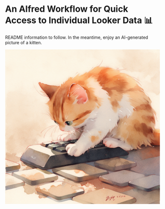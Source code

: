 # An Alfred Workflow for Quick Access to Individual Looker Data 📊

README information to follow. In the meantime, enjoy an AI-generated picture of a kitten. 

![Cat Image](cat.png)